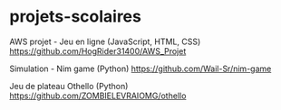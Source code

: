 # projets-scolaires

AWS projet - Jeu en ligne
(JavaScript, HTML, CSS)
https://github.com/HogRider31400/AWS_Projet

Simulation - Nim game
(Python)
https://github.com/Wail-Sr/nim-game

Jeu de plateau Othello
(Python)
https://github.com/ZOMBIELEVRAIOMG/othello
